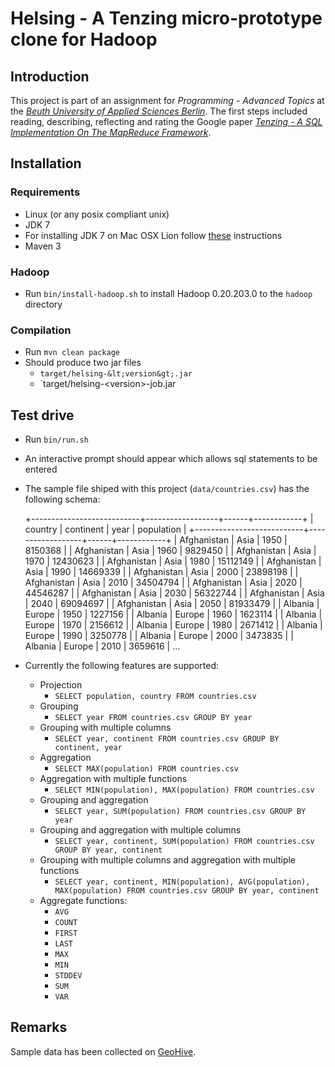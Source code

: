# Helsing - A Tenzing micro-prototype clone for Hadoop

## Introduction
This project is part of an assignment for *Programming - Advanced Topics* at the [*Beuth University of Applied Sciences Berlin*](http://www.beuth-hochschule.de/).
The first steps included reading, describing, reflecting and rating the Google paper
[*Tenzing - A SQL Implementation On The MapReduce Framework*](http://research.google.com/pubs/pub37200.html).

## Installation

### Requirements
- Linux (or any posix compliant unix)
- JDK 7
- For installing JDK 7 on Mac OSX Lion follow [these](http://code.google.com/p/openjdk-osx-build/) instructions
- Maven 3

### Hadoop
- Run `bin/install-hadoop.sh` to install Hadoop 0.20.203.0 to the `hadoop` directory

### Compilation
- Run `mvn clean package`
- Should produce two jar files
    - `target/helsing-&lt;version&gt;.jar`
    - `target/helsing-&lt;version&gt;-job.jar

## Test drive
- Run `bin/run.sh`
- An interactive prompt should appear which allows sql statements to be entered
- The sample file shiped with this project (`data/countries.csv`) has the following schema:


    +---------------------------+------------------+------+------------+
    |                   country |        continent | year | population |
    +---------------------------+------------------+------+------------+
    |               Afghanistan |             Asia | 1950 |    8150368 |
    |               Afghanistan |             Asia | 1960 |    9829450 |
    |               Afghanistan |             Asia | 1970 |   12430623 |
    |               Afghanistan |             Asia | 1980 |   15112149 |
    |               Afghanistan |             Asia | 1990 |   14669339 |
    |               Afghanistan |             Asia | 2000 |   23898198 |
    |               Afghanistan |             Asia | 2010 |   34504794 |
    |               Afghanistan |             Asia | 2020 |   44546287 |
    |               Afghanistan |             Asia | 2030 |   56322744 |
    |               Afghanistan |             Asia | 2040 |   69094697 |
    |               Afghanistan |             Asia | 2050 |   81933479 |
    |                   Albania |           Europe | 1950 |    1227156 |
    |                   Albania |           Europe | 1960 |    1623114 |
    |                   Albania |           Europe | 1970 |    2156612 |
    |                   Albania |           Europe | 1980 |    2671412 |
    |                   Albania |           Europe | 1990 |    3250778 |
    |                   Albania |           Europe | 2000 |    3473835 |
    |                   Albania |           Europe | 2010 |    3659616 |
    ...

- Currently the following features are supported:
    - Projection
        - `SELECT population, country FROM countries.csv`
    - Grouping
        - `SELECT year FROM countries.csv GROUP BY year`
    - Grouping with multiple columns
        - `SELECT year, continent FROM countries.csv GROUP BY continent, year`
    - Aggregation
        - `SELECT MAX(population) FROM countries.csv`
    - Aggregation with multiple functions
        - `SELECT MIN(population), MAX(population) FROM countries.csv`
    - Grouping and aggregation
        - `SELECT year, SUM(population) FROM countries.csv GROUP BY year`
    - Grouping and aggregation with multiple columns
        - `SELECT year, continent, SUM(population) FROM countries.csv GROUP BY year, continent`
    - Grouping with multiple columns and aggregation with multiple functions
        - `SELECT year, continent, MIN(population), AVG(population), MAX(population) FROM countries.csv GROUP BY year, continent`
    - Aggregate functions:
        - `AVG`
        - `COUNT`
        - `FIRST`
        - `LAST`
        - `MAX`
        - `MIN`
        - `STDDEV`
        - `SUM`
        - `VAR`

## Remarks

Sample data has been collected on [GeoHive](http://www.geohive.com/).

